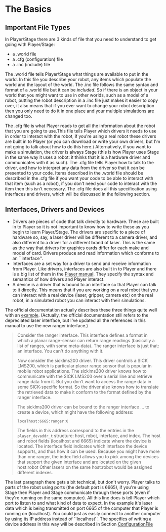 # The Basics

## Important File Types

In Player/Stage there are 3 kinds of file that you need to understand to get going with Player/Stage:

* a .world file
* a .cfg (configuration) file
* a .inc (include) file

The .world file tells Player/Stage what things are available to put in the
world. In this file you describe your robot, any items which populate the
world and the layout of the world. The .inc file follows the same syntax
and format of a .world file but it can be *included*. So if there is an
object in your world that you might want to use in other worlds, such as a
model of a robot, putting the robot description in a .inc file just makes
it easier to copy over, it also means that if you ever want to change your
robot description then you only need to do it in one place and your
multiple simulations are changed too.

The .cfg file is what Player reads to get all the information about the
robot that you are going to use.This file tells Player which drivers it
needs to use in order to interact with the robot, if you're using a real
robot these drivers are built in to Player (or you can download or
write your own drivers, but I'm not going to talk about how to do this
here.)  Alternatively, if you want to make a simulation, the driver is
always Stage (this is how Player uses Stage in the same way it uses a
robot: it thinks that it is a hardware driver and communicates with it as
such). The .cfg file tells Player how to talk to the driver, and how to
interpret any data from the driver so that it can be presented to your
code. Items described in the .world file should be described in the .cfg
file if you want your code to be able to interact with that item (such as a
robot), if you don't need your code to interact with the item then this
isn't necessary. The .cfg file does all this specification using interfaces
and drivers, which will be discussed in the following section.

## Interfaces, Drivers and Devices

* Drivers are pieces of code that talk directly to hardware. These are
  built in to Player so it is not important to know how to write these as
  you begin to learn Player/Stage. The drivers are specific to a piece of
  hardware so, say, a laser driver will be different to a camera driver,
  and also different to a driver for a different brand of laser. This is
  the same as the way that drivers for graphics cards differ for each make
  and model of card. Drivers produce and read information which conforms to
  an ``interface''.
* Interfaces are a set way for a driver to send and receive information
  from Player. Like drivers, interfaces are also built in to Player and
  there is a big list of them in the 
  [Player manual](http://playerstage.sourceforge.net/doc/Player-3.0.2/player/group__interfaces.html).
  They specify the syntax and semantics of how drivers and Player interact.
* A device is a driver that is bound to an interface so that Player can
  talk to it directly. This means that if you are working on a real robot
  that you can interact with a real device (laser, gripper, camera etc) on
  the real robot, in a simulated robot you can interact with their
  simulations. 

The official documentation actually describes these three things quite well
with an [example](http://playerstage.sourceforge.net/doc/Player-3.0.2/player/group__tutorial__devices.html).
(Actually, the official documentation still refers to the depreciated laser
interface, but I've updated all the references in this manual to use the
new ranger interface.)

>Consider the ranger interface. This interface defines a format in which a planar range-sensor can return range readings (basically a list of ranges, with some meta-data). The ranger interface is just that: an interface. You can't do anything with it.
>
>Now consider the sicklms200 driver. This driver controls a SICK LMS200, which is particular planar range sensor that is popular in mobile robot applications. The sicklms200 driver knows how to communicate with the SICK LMS200 over a serial line and retrieve range data from it. But you don't want to access the range data in some SICK-specific format. So the driver also knows how to translate the retrieved data to make it conform to the format defined by the ranger interface.
>
>	The sicklms200 driver can be bound to the ranger interface ... to create a device, which might have the following address:
>
>	`localhost:6665:ranger:0`
>	
>The fields in this address correspond to the entries in the
> `player_devaddr_t` structure: host, robot, interface, and index. The host and robot fields (localhost and 6665) indicate where the device is located. The interface field indicates which interface the device supports, and thus how it can be used. 
>Because you might have more than one ranger, the index field allows you to pick among the devices that support the given interface and are located on the given host:robot Other lasers on the same host:robot would be assigned different indexes.

The last paragraph there gets a bit technical, but don't worry. Player talks to parts of the robot using ports (the default port is 6665), if you're using Stage then Player and Stage communicate through these ports (even if they're running on the same computer). 
All this line does is tell Player which port to listen to and what kind of data to expect. In the example it's laser data which is being transmitted on port 6665 of the computer that Player is running on (localhost). 
You could just as easily connect to another computer by using its IP
address instead of ``localhost''. The specifics of writing a device
address in this way will be described in 
Section [ConfigurationFile](CFGFILES.md)

